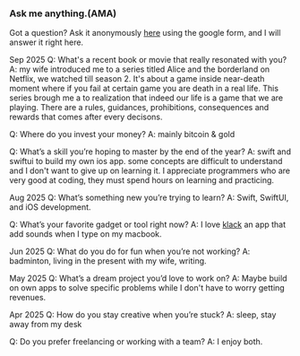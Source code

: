 ### Ask me anything.(AMA)

Got a question? Ask it anonymously [here](https://forms.gle/beSTt6aHENQn49iW9) using the google form, and I will answer it right here.  

Sep 2025
Q: What's a recent book or movie that really resonated with you?
A: my wife introduced me to a series titled Alice and the borderland on Netflix, we watched till season 2. It's about a game inside near-death moment where if you fail at certain game you are death in a real life. This series brough me a to realization that indeed our life is a game that we are playing. There are a rules, guidances, prohibitions, consequences and rewards that comes after every decisons.

Q: Where do you invest your money? 
A: mainly bitcoin & gold

Q: What’s a skill you’re hoping to master by the end of the year?
A: swift and swiftui to build my own ios app. some concepts are difficult to understand and I don't want to give up on learning it. I appreciate programmers who are very good at coding, they must spend hours on learning and practicing. 

Aug 2025
Q: What’s something new you’re trying to learn?
A: Swift, SwiftUI, and iOS development. 

Q: What’s your favorite gadget or tool right now?
A: I love [klack](https://tryklack.com/) an app that add sounds when I type on my macbook. 

Jun 2025
Q: What do you do for fun when you’re not working?
A: badminton, living in the present with my wife, writing. 

May 2025
Q: What’s a dream project you’d love to work on?
A: Maybe build on own apps to solve specific problems while I don't have to worry getting revenues. 

Apr 2025
Q: How do you stay creative when you’re stuck?
A: sleep, stay away from my desk

Q: Do you prefer freelancing or working with a team?
A: I enjoy both. 